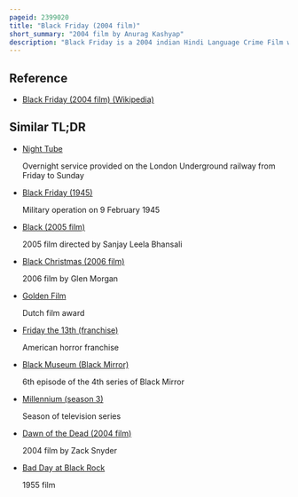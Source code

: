 ```yaml
---
pageid: 2399020
title: "Black Friday (2004 film)"
short_summary: "2004 film by Anurag Kashyap"
description: "Black Friday is a 2004 indian Hindi Language Crime Film written and directed by Anurag Kashyap. Based on black friday the true Story of the Bombay Bomb blasts a Book by Hussain Zaidi about Bombay Bombings 1993 chronicles the Events that led to the Blasts and the subsequent Police Investigation. Produced by Arindam Mitra of Mid-Day, the Film Stars Pawan Malhotra, Kay Kay Menon, Aditya Srivastava, Kishor Kadam and Zakir Hussain."
---
```


## Reference

- [Black Friday (2004 film) (Wikipedia)](https://en.wikipedia.org/?curid=2399020)

## Similar TL;DR

- [Night Tube](/tldr/en/night-tube)

  Overnight service provided on the London Underground railway from Friday to Sunday

- [Black Friday (1945)](/tldr/en/black-friday-1945)

  Military operation on 9 February 1945

- [Black (2005 film)](/tldr/en/black-2005-film)

  2005 film directed by Sanjay Leela Bhansali

- [Black Christmas (2006 film)](/tldr/en/black-christmas-2006-film)

  2006 film by Glen Morgan

- [Golden Film](/tldr/en/golden-film)

  Dutch film award

- [Friday the 13th (franchise)](/tldr/en/friday-the-13th-franchise)

  American horror franchise

- [Black Museum (Black Mirror)](/tldr/en/black-museum-black-mirror)

  6th episode of the 4th series of Black Mirror

- [Millennium (season 3)](/tldr/en/millennium-season-3)

  Season of television series

- [Dawn of the Dead (2004 film)](/tldr/en/dawn-of-the-dead-2004-film)

  2004 film by Zack Snyder

- [Bad Day at Black Rock](/tldr/en/bad-day-at-black-rock)

  1955 film
